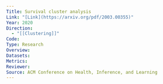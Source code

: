 ```yaml
---
Title: Survival cluster analysis
Link: "[Link](https://arxiv.org/pdf/2003.00355)"
Year: 2020
Direction:
  - "[[Clustering]]"
Code: 
Type: Research
Overview: 
Datasets: 
Metrics: 
Reviewer: 
Source: ACM Conference on Health, Inference, and Learning
---
```

